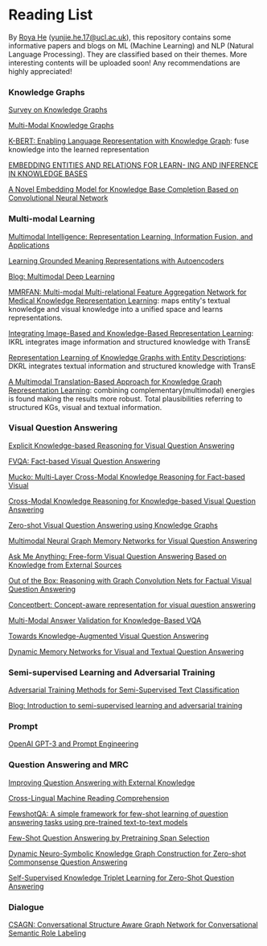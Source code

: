 # Reading List
By [Roya He](https://royahe.github.io) (yunjie.he.17@ucl.ac.uk), this repository contains some informative papers and blogs on ML (Machine Learning) and NLP (Natural Language Processing). They are classified based on their themes. More interesting contents will be uploaded soon! Any recommendations are highly appreciated! 

### Knowledge Graphs
[Survey on Knowledge Graphs](https://github.com/RoyaHe/Reading-List/blob/main/file/Knowledge%20Graph.pdf)

[Multi-Modal Knowledge Graphs](https://arxiv.org/abs/1903.05485)

[K-BERT: Enabling Language Representation with Knowledge Graph](https://arxiv.org/pdf/1909.07606.pdf): fuse knowledge into the learned representation

[EMBEDDING ENTITIES AND RELATIONS FOR LEARN- ING AND INFERENCE IN KNOWLEDGE BASES](https://arxiv.org/pdf/1412.6575.pdf)

[A Novel Embedding Model for Knowledge Base Completion Based on Convolutional Neural Network](https://aclanthology.org/N18-2053.pdf)


### Multi-modal Learning
[Multimodal Intelligence: Representation Learning, Information Fusion, and Applications](https://arxiv.org/abs/1911.03977)

[Learning Grounded Meaning Representations with Autoencoders](https://aclanthology.org/P14-1068/)

[Blog: Multimodal Deep Learning](https://towardsdatascience.com/multimodal-deep-learning-ce7d1d994f4)

[MMRFAN: Multi-modal Multi-relational Feature Aggregation Network for Medical Knowledge Representation Learning](https://dl.acm.org/doi/abs/10.1145/3394171.3413736): maps entity's textual knowledge and visual knowledge into a unified space and learns representations.

[Integrating Image-Based and Knowledge-Based Representation Learning](https://ieeexplore.ieee.org/stamp/stamp.jsp?tp=&arnumber=8689107): IKRL integrates image information and structured knowledge with TransE

[Representation Learning of Knowledge Graphs with Entity Descriptions](https://dl.acm.org/doi/10.5555/3016100.3016273): DKRL integrates textual information and structured knowledge with TransE

[A Multimodal Translation-Based Approach for Knowledge Graph Representation Learning](https://aclanthology.org/S18-2027/): combining complementary(multimodal) energies is found making the results more robust. Total plausibilities referring to structured KGs, visual and textual information.


### Visual Question Answering
[Explicit Knowledge-based Reasoning for Visual Question Answering](https://www.ijcai.org/proceedings/2017/0179.pdf)

[FVQA: Fact-based Visual Question Answering](https://arxiv.org/pdf/1606.05433.pdf)

[Mucko: Multi-Layer Cross-Modal Knowledge Reasoning for Fact-based Visual](https://arxiv.org/pdf/2006.09073.pdf)

[Cross-Modal Knowledge Reasoning for Knowledge-based Visual Question Answering](https://arxiv.org/abs/2009.00145)

[Zero-shot Visual Question Answering using Knowledge Graphs](https://arxiv.org/pdf/2107.05348.pdfc)

[Multimodal Neural Graph Memory Networks for Visual Question Answering](https://aclanthology.org/2020.acl-main.643.pdf)

[Ask Me Anything: Free-form Visual Question Answering Based on Knowledge from External Sources](https://arxiv.org/pdf/1511.06973.pdf)

[Out of the Box: Reasoning with Graph Convolution Nets for Factual Visual Question Answering](https://arxiv.org/abs/1811.00538)

[Conceptbert: Concept-aware representation for visual question answering](https://aclanthology.org/2020.findings-emnlp.44/)

[Multi-Modal Answer Validation for Knowledge-Based VQA](https://arxiv.org/abs/2103.12248)

[Towards Knowledge-Augmented Visual Question Answering](https://aclanthology.org/2020.coling-main.169/)

[Dynamic Memory Networks for Visual and Textual Question Answering](http://proceedings.mlr.press/v48/xiong16.pdf)



### Semi-supervised Learning and Adversarial Training
[Adversarial Training Methods for Semi-Supervised Text Classification](https://arxiv.org/abs/1605.07725)

[Blog: Introduction to semi-supervised learning and adversarial training](https://medium.com/inside-machine-learning/placeholder-3557ebb3d470)



### Prompt
[OpenAI GPT-3 and Prompt Engineering](https://medium.com/swlh/openai-gpt-3-and-prompt-engineering-dcdc2c5fcd29)


### Question Answering and MRC
[Improving Question Answering with External Knowledge](https://aclanthology.org/D19-5804.pdf)

[Cross-Lingual Machine Reading Comprehension](https://aclanthology.org/D19-1169.pdf)

[FewshotQA: A simple framework for few-shot learning of question answering tasks using pre-trained text-to-text models](https://arxiv.org/abs/2109.01951)

[Few-Shot Question Answering by Pretraining Span Selection](https://aclanthology.org/2021.acl-long.239.pdf)

[Dynamic Neuro-Symbolic Knowledge Graph Construction for Zero-shot Commonsense Question Answering](https://arxiv.org/abs/1911.03876)

[Self-Supervised Knowledge Triplet Learning for Zero-Shot Question Answering](https://aclanthology.org/2020.emnlp-main.11/)


### Dialogue
[CSAGN: Conversational Structure Aware Graph Network for Conversational Semantic Role Labeling](https://arxiv.org/abs/2109.11541)



